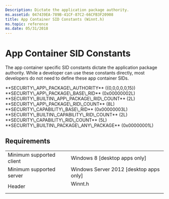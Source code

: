 ```yaml
---
Description: Dictate the application package authority.
ms.assetid: 047439EA-789B-41CF-87C2-66CFB3F20908
title: App Container SID Constants (Winnt.h)
ms.topic: reference
ms.date: 05/31/2018
---
```


# App Container SID Constants

The app container specific SID constants dictate the application package authority. While a developer can use these constants directly, most developers do not need to define these app container SIDs.

<dl> <span id="SECURITY_APP_PACKAGE_AUTHORITY"></span><span id="security_app_package_authority"></span>**SECURITY\_APP\_PACKAGE\_AUTHORITY** ({0,0,0,0,0,15})  
<span id="SECURITY_APP_PACKAGE_BASE_RID"></span><span id="security_app_package_base_rid"></span>**SECURITY\_APP\_PACKAGE\_BASE\_RID** (0x00000002L)  
<span id="SECURITY_BUILTIN_APP_PACKAGE_RID_COUNT"></span><span id="security_builtin_app_package_rid_count"></span>**SECURITY\_BUILTIN\_APP\_PACKAGE\_RID\_COUNT** (2L)  
<span id="SECURITY_APP_PACKAGE_RID_COUNT"></span><span id="security_app_package_rid_count"></span>**SECURITY\_APP\_PACKAGE\_RID\_COUNT** (8L)  
<span id="SECURITY_CAPABILITY_BASE_RID"></span><span id="security_capability_base_rid"></span>**SECURITY\_CAPABILITY\_BASE\_RID** (0x00000003L)  
<span id="SECURITY_BUILTIN_CAPABILITY_RID_COUNT"></span><span id="security_builtin_capability_rid_count"></span>**SECURITY\_BUILTIN\_CAPABILITY\_RID\_COUNT** (2L)  
<span id="SECURITY_CAPABILITY_RID_COUNT"></span><span id="security_capability_rid_count"></span>**SECURITY\_CAPABILITY\_RID\_COUNT** (5L)  
<span id="SECURITY_BUILTIN_PACKAGE_ANY_PACKAGE"></span><span id="security_builtin_package_any_package"></span>**SECURITY\_BUILTIN\_PACKAGE\_ANY\_PACKAGE** (0x00000001L)  
</dl>

## Requirements



|                                     |                                                                                    |
|-------------------------------------|------------------------------------------------------------------------------------|
| Minimum supported client<br/> | Windows 8 \[desktop apps only\]<br/>                                         |
| Minimum supported server<br/> | Windows Server 2012 \[desktop apps only\]<br/>                               |
| Header<br/>                   | <dl> <dt>Winnt.h</dt> </dl> |



 

 




